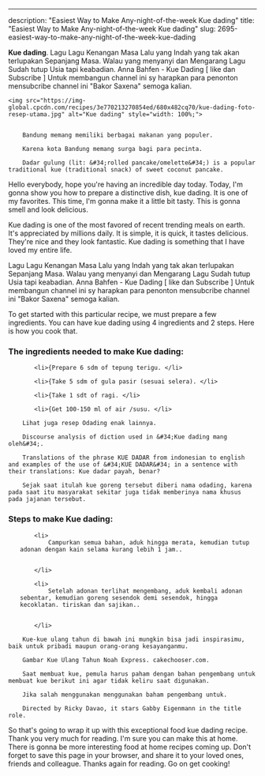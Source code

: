 ---
description: "Easiest Way to Make Any-night-of-the-week Kue dading"
title: "Easiest Way to Make Any-night-of-the-week Kue dading"
slug: 2695-easiest-way-to-make-any-night-of-the-week-kue-dading

<p>
	<strong>Kue dading</strong>. 
	Lagu Lagu Kenangan Masa Lalu yang Indah yang tak akan terlupakan Sepanjang Masa. Walau yang menyanyi dan Mengarang Lagu Sudah tutup Usia tapi keabadian. Anna Bahfen - Kue Dading [ like dan Subscribe ] Untuk membangun channel ini sy harapkan para penonton mensubcribe channel ini &#34;Bakor Saxena&#34; semoga kalian.
</p>
<p>
	
	<img src="https://img-global.cpcdn.com/recipes/3e770213270854ed/680x482cq70/kue-dading-foto-resep-utama.jpg" alt="Kue dading" style="width: 100%;">
	
	
		Bandung memang memiliki berbagai makanan yang populer.
	
		Karena kota Bandung memang surga bagi para pecinta.
	
		Dadar gulung (lit: &#34;rolled pancake/omelette&#34;) is a popular traditional kue (traditional snack) of sweet coconut pancake.
	
</p>
<p>
	Hello everybody, hope you're having an incredible day today. Today, I'm gonna show you how to prepare a distinctive dish, kue dading. It is one of my favorites. This time, I'm gonna make it a little bit tasty. This is gonna smell and look delicious.
</p>
	
<p>
	Kue dading is one of the most favored of recent trending meals on earth. It's appreciated by millions daily. It is simple, it is quick, it tastes delicious. They're nice and they look fantastic. Kue dading is something that I have loved my entire life.
</p>
<p>
	Lagu Lagu Kenangan Masa Lalu yang Indah yang tak akan terlupakan Sepanjang Masa. Walau yang menyanyi dan Mengarang Lagu Sudah tutup Usia tapi keabadian. Anna Bahfen - Kue Dading [ like dan Subscribe ] Untuk membangun channel ini sy harapkan para penonton mensubcribe channel ini &#34;Bakor Saxena&#34; semoga kalian.
</p>

<p>
To get started with this particular recipe, we must prepare a few ingredients. You can have kue dading using 4 ingredients and 2 steps. Here is how you cook that.
</p>

<h3>The ingredients needed to make Kue dading:</h3>

<ol>
	
		<li>{Prepare 6 sdm of tepung terigu. </li>
	
		<li>{Take 5 sdm of gula pasir (sesuai selera). </li>
	
		<li>{Take 1 sdt of ragi. </li>
	
		<li>{Get 100-150 ml of air /susu. </li>
	
</ol>
<p>
	
		Lihat juga resep Odading enak lainnya.
	
		Discourse analysis of diction used in &#34;Kue dading mang oleh&#34;.
	
		Translations of the phrase KUE DADAR from indonesian to english and examples of the use of &#34;KUE DADAR&#34; in a sentence with their translations: Kue dadar payah, benar?
	
		Sejak saat itulah kue goreng tersebut diberi nama odading, karena pada saat itu masyarakat sekitar juga tidak memberinya nama khusus pada jajanan tersebut.
	
</p>

<h3>Steps to make Kue dading:</h3>

<ol>
	
		<li>
			Campurkan semua bahan, aduk hingga merata, kemudian tutup adonan dengan kain selama kurang lebih 1 jam..
			
			
		</li>
	
		<li>
			Setelah adonan terlihat mengembang, aduk kembali adonan sebentar, kemudian goreng sesendok demi sesendok, hingga kecoklatan. tiriskan dan sajikan..
			
			
		</li>
	
</ol>

<p>
	
		Kue-kue ulang tahun di bawah ini mungkin bisa jadi inspirasimu, baik untuk pribadi maupun orang-orang kesayanganmu.
	
		Gambar Kue Ulang Tahun Noah Express. cakechooser.com.
	
		Saat membuat kue, pemula harus paham dengan bahan pengembang untuk membuat kue berikut ini agar tidak keliru saat digunakan.
	
		Jika salah menggunakan menggunakan baham pengembang untuk.
	
		Directed by Ricky Davao, it stars Gabby Eigenmann in the title role.
	
</p>

<p>
	So that's going to wrap it up with this exceptional food kue dading recipe. Thank you very much for reading. I'm sure you can make this at home. There is gonna be more interesting food at home recipes coming up. Don't forget to save this page in your browser, and share it to your loved ones, friends and colleague. Thanks again for reading. Go on get cooking!
</p>
